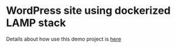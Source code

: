 # WordPress site using dockerized LAMP stack

Details about how use this demo project is [here](https://rokpoto.com/create-wordpress-site-using-dockerized-lamp-stack/)
